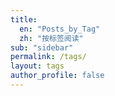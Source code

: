 ```yaml
---
title: 
  en: "Posts_by_Tag"
  zh: "按标签阅读"
sub: "sidebar"
permalink: /tags/
layout: tags
author_profile: false
---
```

